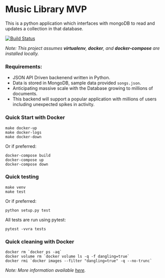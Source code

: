 # Music Library MVP
This is a python application which interfaces with mongoDB to read and updates a collection in that database.

[![Build Status](https://travis-ci.org/rixka/music-library-mvp.svg?branch=master)](https://travis-ci.org/rixka/music-library-mvp)

_Note: This project assumes **virtualenv**, **docker**, and **docker-compose** are installed locally._

### Requirements:
- JSON API Driven backenend written in Python.
- Data is stored in MongoDB, sample data provided `songs.json`.
- Anticipating massive scale with the Database growing to millions of documents.
- This backend will support a popular application with millions of users including unexpected spikes in activity.


### Quick Start with Docker

```shell
make docker-up
make docker-logs
make docker-down
```

Or if preferred:
```shell
docker-compose build
docker-compose up
docker-compose down
```

### Quick testing
```shell
make venv
make test
```

Or if preferred:
```shell
python setup.py test
```

All tests are run using pytest:
```shell
pytest -vvra tests
```

### Quick cleaning with Docker
```shell
docker rm `docker ps -aq`
docker volume rm `docker volume ls -q -f dangling=true`
docker rmi `docker images --filter "dangling=true" -q --no-trunc`
```

_Note: More information available [here](https://gist.github.com/bastman/5b57ddb3c11942094f8d0a97d461b430)._

